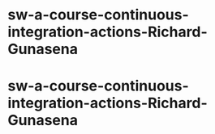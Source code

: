 # sw-a-course-continuous-integration-actions-Richard-Gunasena
# sw-a-course-continuous-integration-actions-Richard-Gunasena
